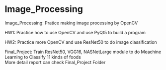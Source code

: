 # Image_Processing
Image_Processing: Pratice making image processing by OpenCV

HW1: Practice how to use OpenCV and use PyQt5 to build a program

HW2: Practice more OpenCV and use ResNet50 to do image classification

Final_Project: Train ResNet50, VGG16, NASNetLarge module to do Meachine Learning to Classify 11 kinds of foods  
More detail report can check Final_Project Folder
